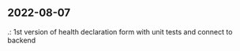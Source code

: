 2022-08-07
----------------------------------------------------------------
.: 1st version of health declaration form with unit tests and connect to backend